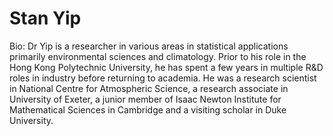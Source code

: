 # Stan Yip

Bio: Dr Yip is a researcher in various areas in statistical applications primarily environmental sciences and climatology. Prior to his role in the Hong Kong Polytechnic University, he has spent a few years in multiple R&D roles in industry before returning to academia. He was a research scientist in National Centre for Atmospheric Science, a research associate in University of Exeter, a junior member of Isaac Newton Institute for Mathematical Sciences in Cambridge and a visiting scholar in Duke University.